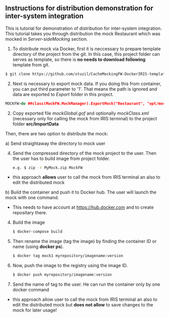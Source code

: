 ## Instructions for distribution demonstration for inter-system integration
This is tutorial for demonstration of distribution for inter-system integration. This tutorial takes you through distribution the mock Restaurant which was mocked in *Server-sideMocking* section.


1. To distribute mock via Docker, first it is neccessary to prepare template directory of the project from the git. In this case, this project folder can serves as template, so there is **no needs to download following** template from git.
```sh
$ git clone https://github.com/xtuzil/CacheMockingFW-DockerIRIS-template-for-distribution  # or pull
```
  

2. Next is necessary to export mock data. If you doing this from container, you can put third parameter to '1'. That means the path is ignored and data are exported to *Export* folder in this project.
```c++
MOCKFW>do ##class(MockFW.MockManager).ExportMock("Restaurant", "opt/mockfw/export", 1)
```
  
    
2. Copy exported file *mockGlobal.gof* and optionally *mockClass.xml* (necessary only for calling the mock from IRIS terminal) to the project folder **src/ImportData**

Then, there are two option to distribute the mock:  

a) Send straightaway the directory to mock user  

   4. Send the compressed directory of the mock project to the user. Then the user has to build image from project folder.
        ```sh
        e.g. $ zip -r MyMock.zip MockFW
        ```
   * this approach **allows** user to call the mock from IRIS terminal an also to edit the distributed mock  
    

b) Build the container and push it to Docker hub. The user will launch the mock with one command.  
   * This needs to have account at https://hub.docker.com and to create repositary there.  
  
   4. Build the image
         ```sh
        $ docker-compose build
        ```
        
   5. Then rename the image (tag the image) by finding the container ID or name (using **docker ps**).  
        ```sh
        $ docker tag mock1 myrepository/imagename:version
         ```
   6. Now, push the image to the registry using the image ID.  
        ```sh
        $ docker push myrepository/imagename:version
        ```
   7. Send the name of tag to the user. He can run the container only by one docker command
   
   * this approach allow user to call the mock from IRIS terminal an also to edit the distributed mock but **does not allow** to save changes to the mock for later usage!